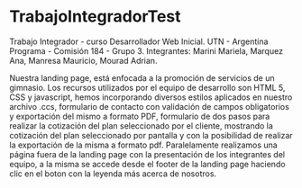 # TrabajoIntegradorTest

Trabajo Integrador - curso Desarrollador Web Inicial. UTN - Argentina Programa - Comisión 184 - Grupo 3.
Integrantes: Marini Mariela,
             Marquez Ana,
             Manresa Mauricio,
             Mourad Adrian. 

Nuestra landing page, está enfocada a la promoción de servicios de un gimnasio. Los recursos utilizados por el equipo de desarrollo son HTML 5, CSS y javascript, hemos incorporando diversos estilos aplicados en nuestro archivo .ccs, formulario de contacto con validación de campos obligatorios y exportación del mismo a formato PDF, formulario de dos pasos para realizar la cotización del plan seleccionado por el cliente, mostrando la cotización del plan seleccionado por pantalla y con la posibilidad de realizar la exportación de la misma a formato pdf. Paralelamente realizamos una página fuera de la landing page con la presentación de los integrantes del equipo, a la misma se accede desde el footer de la landing page haciendo clic en el boton con la leyenda más acerca de nosotros.


